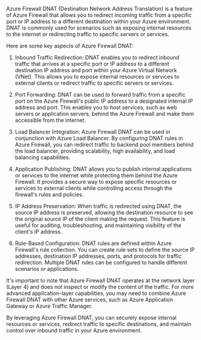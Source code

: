 
  
Azure Firewall DNAT (Destination Network Address Translation) is a feature of Azure Firewall that allows you to redirect incoming traffic from a specific port or IP address to a different destination within your Azure environment. DNAT is commonly used for scenarios such as exposing internal resources to the internet or redirecting traffic to specific servers or services.

Here are some key aspects of Azure Firewall DNAT:

1.  Inbound Traffic Redirection: DNAT enables you to redirect inbound traffic that arrives at a specific port or IP address to a different destination IP address and port within your Azure Virtual Network (VNet). This allows you to expose internal resources or services to external clients or redirect traffic to specific servers or services.
    
2.  Port Forwarding: DNAT can be used to forward traffic from a specific port on the Azure Firewall's public IP address to a designated internal IP address and port. This enables you to host services, such as web servers or application servers, behind the Azure Firewall and make them accessible from the internet.
    
3.  Load Balancer Integration: Azure Firewall DNAT can be used in conjunction with Azure Load Balancer. By configuring DNAT rules in Azure Firewall, you can redirect traffic to backend pool members behind the load balancer, providing scalability, high availability, and load balancing capabilities.
    
4.  Application Publishing: DNAT allows you to publish internal applications or services to the internet while protecting them behind the Azure Firewall. It provides a secure way to expose specific resources or services to external clients while controlling access through the firewall's rules and policies.
    
5.  IP Address Preservation: When traffic is redirected using DNAT, the source IP address is preserved, allowing the destination resource to see the original source IP of the client making the request. This feature is useful for auditing, troubleshooting, and maintaining visibility of the client's IP address.
    
6.  Rule-Based Configuration: DNAT rules are defined within Azure Firewall's rule collection. You can create rule sets to define the source IP addresses, destination IP addresses, ports, and protocols for traffic redirection. Multiple DNAT rules can be configured to handle different scenarios or applications.
    

It's important to note that Azure Firewall DNAT operates at the network layer (Layer 4) and does not inspect or modify the content of the traffic. For more advanced application-layer capabilities, you may need to combine Azure Firewall DNAT with other Azure services, such as Azure Application Gateway or Azure Traffic Manager.

By leveraging Azure Firewall DNAT, you can securely expose internal resources or services, redirect traffic to specific destinations, and maintain control over inbound traffic in your Azure environment.